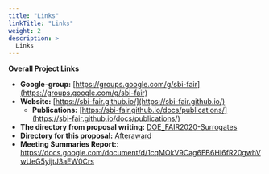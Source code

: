 ```yaml
---
title: "Links"
linkTitle: "Links"
weight: 2
description: >
  Links
---
```


**Overall Project Links**

* **Google-group:** [https://groups.google.com/g/sbi-fair](https://groups.google.com/g/sbi-fair) 
* **Website:** [https://sbi-fair.github.io/](https://sbi-fair.github.io/) 
    * **Publications:** [https://sbi-fair.github.io/docs/publications/](https://sbi-fair.github.io/docs/publications/) 
* **The directory from proposal writing:** [DOE_FAIR2020-Surrogates](https://drive.google.com/drive/folders/1z1lGt8k3uqt6JGHL4mLgRSZQr9Y2oTHQ?usp=sharing) 
* **Directory for this proposal:** [Afteraward](https://drive.google.com/drive/folders/1lGc-hlJu7-uRk0MII-_nEXAnwWMc5uEI?usp=sharing) 
* **Meeting Summaries Report:**: <https://docs.google.com/document/d/1cqMOkV9Cag6EB6HI6fR20gwhVwUeG5yijtJ3aEW0Crs>